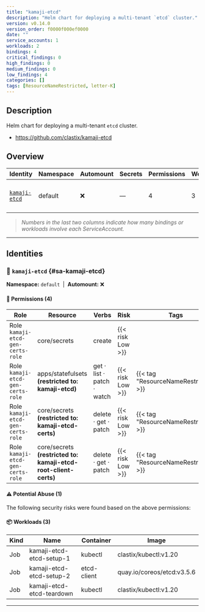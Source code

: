 ```yaml
---
title: "kamaji-etcd"
description: "Helm chart for deploying a multi-tenant `etcd` cluster."
version: v0.14.0
version_order: f0000f000ef0000
date: ""
service_accounts: 1
workloads: 2
bindings: 4
critical_findings: 0
high_findings: 0
medium_findings: 0
low_findings: 4
categories: []
tags: [ResourceNameRestricted, letter-K]
---
```


## Description

Helm chart for deploying a multi-tenant `etcd` cluster.

- https://github.com/clastix/kamaji-etcd

## Overview

| Identity                         | Namespace | Automount | Secrets | Permissions | Workloads | Risk               |
| -------------------------------- | --------- | --------- | ------- | ----------- | --------- | ------------------ |
| [`kamaji-etcd`](#sa-kamaji-etcd) | default   | ❌        | —       | 4           | 3         | {{< risk "Low" >}} |

> _Numbers in the last two columns indicate how many bindings or workloads involve each ServiceAccount._

---

## Identities

### 🤖 `kamaji-etcd` {#sa-kamaji-etcd}

**Namespace:** `default`  |  **Automount:** ❌

#### 🔑 Permissions (4)

| Role                              | Resource                                                        | Verbs                      | Risk             | Tags                                 |
| --------------------------------- | --------------------------------------------------------------- | -------------------------- | ---------------- | ------------------------------------ |
| Role `kamaji-etcd-gen-certs-role` | core/secrets                                                    | create                     | {{< risk Low >}} |                                      |
| Role `kamaji-etcd-gen-certs-role` | apps/statefulsets **(restricted to: kamaji-etcd)**              | get · list · patch · watch | {{< risk Low >}} | {{< tag "ResourceNameRestricted" >}} |
| Role `kamaji-etcd-gen-certs-role` | core/secrets **(restricted to: kamaji-etcd-certs)**             | delete · get · patch       | {{< risk Low >}} | {{< tag "ResourceNameRestricted" >}} |
| Role `kamaji-etcd-gen-certs-role` | core/secrets **(restricted to: kamaji-etcd-root-client-certs)** | delete · get · patch       | {{< risk Low >}} | {{< tag "ResourceNameRestricted" >}} |

#### ⚠️ Potential Abuse (1)

The following security risks were found based on the above permissions:

#### 📦 Workloads (3)

| Kind | Name                      | Container   | Image                      |
| ---- | ------------------------- | ----------- | -------------------------- |
| Job  | kamaji-etcd-etcd-setup-1  | kubectl     | clastix/kubectl:v1.20      |
| Job  | kamaji-etcd-etcd-setup-2  | etcd-client | quay.io/coreos/etcd:v3.5.6 |
| Job  | kamaji-etcd-etcd-teardown | kubectl     | clastix/kubectl:v1.20      |

---
